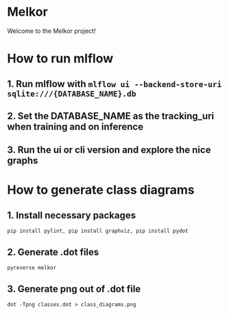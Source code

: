 # Melkor

Welcome to the Melkor project!

# How to run mlflow

## 1. Run  mlflow with `mlflow ui --backend-store-uri sqlite:///{DATABASE_NAME}.db`

## 2. Set the DATABASE_NAME as the tracking_uri when training and on inference

## 3. Run the ui or cli version and explore the nice graphs


# How to generate class diagrams

## 1. Install necessary packages
`pip install pylint, pip install graphviz, pip install pydot`


## 2. Generate .dot files
`pyreverse melkor`

## 3. Generate png out of .dot file
`dot -Tpng classes.dot > class_diagrams.png`
